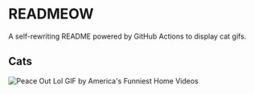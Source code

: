# READMEOW

A self-rewriting README powered by GitHub Actions to display cat gifs.

## Cats

![Peace Out Lol GIF by America's Funniest Home Videos](https://media4.giphy.com/media/l4KibK3JwaVo0CjDO/200.gif?cid=9acd02da6iv1hklwqgm85xh5j6wl8ozwulvmy0ft03depmn6&ep=v1_gifs_search&rid=200.gif&ct=g)
